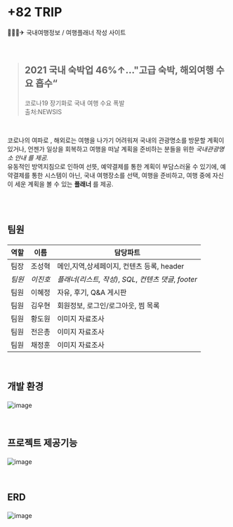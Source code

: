 # +82 TRIP
🚗🛵🚄✈
국내여행정보 / 여행플래너 작성 사이트

<br>

> ## 2021 국내 숙박업 46%↑…"고급 숙박, 해외여행 수요 흡수“ <p>
  > 코로나19 장기화로 국내 여행 수요 폭발<br>
  > 출처:NEWSIS
  
<br>
  
코로나의 여파로 , 해외로는 여행을 나가기 어려워져 국내의 관광명소를 방문할 계획이 있거나, 언젠가 일상을 회복하고 여행을 떠날 계획을 준비하는 분들을 위한 *국내관광명소 안내 를 제공.*<br>
유동적인 방역지침으로 인하여 선뜻, 예약결제를 통한 계획이 부담스러울 수 있기에,  예약결제를 통한 시스템이 아닌, 국내 여행장소를 선택,  여행을 준비하고, 여행 중에 자신이 세운 계획을 볼 수 있는 **플래너** 를 제공.


<br>
<br>
  
## 팀원 <p>
  
|역할|이름|담당파트|
|------|---|---|
|팀장|조성혁|메인,지역,상세페이지, 컨텐츠 등록, header|
|*팀원*|*이진호*|*플래너(리스트, 작성)*, *SQL*, *컨텐츠 댓글*, *footer*|
|팀원|이혜정|자유, 후기, Q&A 게시판|
|팀원|김우현|회원정보, 로그인/로그아웃, 찜 목록|
|팀원|황도원|이미지 자료조사|
|팀원|전은총|이미지 자료조사|
|팀원|채정훈|이미지 자료조사|

<br>

## 개발 환경 <p>
  ![image](https://user-images.githubusercontent.com/90839615/156555879-269e2c0a-ef41-4a12-8630-e934514598b4.png)
  
<br>
  
## 프로젝트 제공기능 <p>
  ![image](https://user-images.githubusercontent.com/90839615/156556441-044728bf-c7f6-4755-b820-a0c5b8594dce.png)


<br>
  
## ERD <p>
  ![image](https://user-images.githubusercontent.com/90839615/156556572-f09a6954-e312-4057-bab7-d24e32450914.png)

  

  
